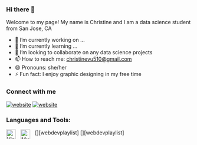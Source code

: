 ### Hi there 👋

Welcome to my page! My name is Christine and I am a data science student from San Jose, CA <img src="[https://cdn-icons-png.flaticon.com/512/197/197560.png](https://flagsweb.com/Flag_Emoji/United_States_%28USA%29_Flag_Emoji.png)" width="13"/>

- 🔭 I’m currently working on ...
- 🌱 I’m currently learning ...
- 👯 I’m looking to collaborate on any data science projects
- 📫 How to reach me: christinevu510@gmail.com
- 😄 Pronouns: she/her
- ⚡ Fun fact: I enjoy graphic designing in my free time

### Connect with me
[![website](./img/linkedin-light.svg)]([https://linkedin.com/in/codeSTACKr#gh-light-mode-only](https://www.linkedin.com/in/christine-vu-41656517a/))
[![website](./img/linkedin-dark.svg)]([https://linkedin.com/in/codeSTACKr#gh-dark-mode-only](https://www.linkedin.com/in/christine-vu-41656517a/))

### Languages and Tools:
[<img align="left" alt="Visual Studio Code" width="26px" src="https://cdn.jsdelivr.net/gh/devicons/devicon/icons/vscode/vscode-original.svg" style="padding-right:10px;" />][webdevplaylist]
[<img align="left" alt="MySQL" width="26px" src="https://cdn.jsdelivr.net/gh/devicons/devicon/icons/mysql/mysql-original.svg" style="padding-right:10px;" />][webdevplaylist]
